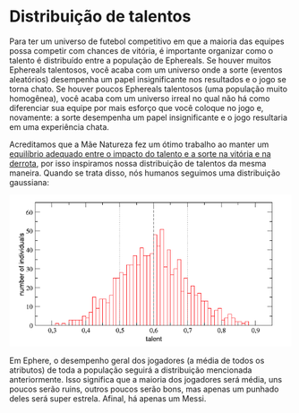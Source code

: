 # Distribuição de talentos

Para ter um universo de futebol competitivo em que a maioria das equipes possa competir com chances de vitória, é importante organizar como o talento é distribuído entre a população de Ephereals. Se houver muitos Ephereals talentosos, você acaba com um universo onde a sorte (eventos aleatórios) desempenha um papel insignificante nos resultados e o jogo se torna chato. Se houver poucos Ephereals talentosos (uma população muito homogênea), você acaba com um universo irreal no qual não há como diferenciar sua equipe por mais esforço que você coloque no jogo e, novamente: a sorte desempenha um papel insignificante e o jogo resultaria em uma experiência chata.&#x20;

Acreditamos que a Mãe Natureza fez um ótimo trabalho ao manter um [equilíbrio adequado entre o impacto do talento e a sorte na vitória e na derrota](https://www.researchgate.net/publication/323302956\_Talent\_vs\_Luck\_the\_role\_of\_randomness\_in\_success\_and\_failure), por isso inspiramos nossa distribuição de talentos da mesma maneira. Quando se trata disso, nós humanos seguimos uma distribuição gaussiana:&#x20;

![](../.gitbook/assets/1iYlS6B0FpIiHgduHR-qawg.png)

Em Ephere, o desempenho geral dos jogadores (a média de todos os atributos) de toda a população seguirá a distribuição mencionada anteriormente. Isso significa que a maioria dos jogadores será média, uns poucos serão ruins, outros poucos serão bons, mas apenas um punhado deles será super estrela. Afinal, há apenas um Messi.&#x20;
